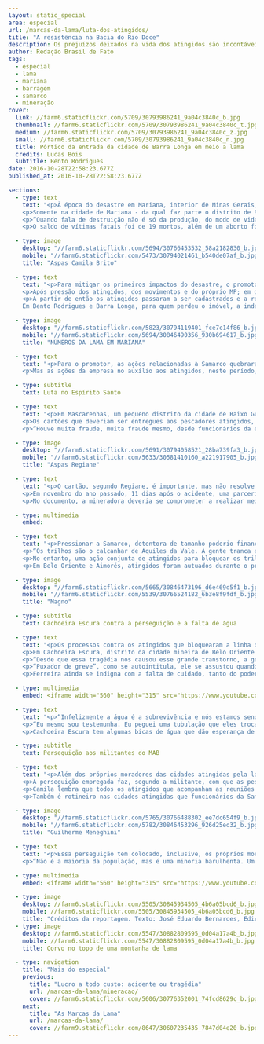 ```yaml
---
layout: static_special
area: especial
url: /marcas-da-lama/luta-dos-atingidos/
title: "A resistência na Bacia do Rio Doce"
description: Os prejuízos deixados na vida dos atingidos são incontáveis e chegaram a todos de maneiras peculiares
author: Redação Brasil de Fato
tags:
  - especial
  - lama
  - mariana
  - barragem
  - samarco
  - mineração
cover:
  link: //farm6.staticflickr.com/5709/30793986241_9a04c3840c_b.jpg
  thumbnail: //farm6.staticflickr.com/5709/30793986241_9a04c3840c_t.jpg
  medium: //farm6.staticflickr.com/5709/30793986241_9a04c3840c_z.jpg
  small: //farm6.staticflickr.com/5709/30793986241_9a04c3840c_n.jpg
  title: Pórtico da entrada da cidade de Barra Longa em meio a lama
  credits: Lucas Bois
  subtitle: Bento Rodrigues
date: 2016-10-28T22:58:23.677Z
published_at: 2016-10-28T22:58:23.677Z

sections:
  - type: text
    text: "<p>À época do desastre em Mariana, interior de Minas Gerais, a Defensoria Pública do estado estimou que mais de 1 milhão de pessoas foram atingidas pela lama, no caminho que ela percorreu entre a barragem de Fundão, operada pela mineradora Samarco (da Vale e da anglo-australiana BHP Billiton) até a cidade de Regência, no Espírito Santo.</p>
    <p>Somente na cidade de Mariana - da qual faz parte o distrito de Bento Rodrigues, que foi inteiramente destruído pelos rejeitos - 1, 5 mil pessoas tiveram prejuízos em suas atividades profissionais ou perderam bens materiais como casas, automóveis, entre outros pertences pessoais.</p>
    <p>“Quando fala de destruição não é só da produção, do modo de vida, mas de um laço das pessoas com o rio, de uma história, da vida das pessoas”, afirma Camila Brito, militante do Movimento dos Atingidos por Barragem (MAB). Ela atua em diversas cidades do Vale do Aço, um conglomerado de municípios que têm como base a exploração de minérios.</p>
    <p>O saldo de vítimas fatais foi de 19 mortos, além de um aborto forçado. Mas os prejuízos deixados na vida dos atingidos são incontáveis e chegaram a todos de maneiras muito peculiares. Agricultores perderam produções e as atividades pecuárias também foram impactadas. O maior problema, no entanto, foi o consumo de água e a pesca: mais de 3 mil pescadores foram atingidos e estão impedidos de praticar a profissão com a contaminação do Rio Doce e seus afluentes.</p>"

  - type: image
    desktop: "//farm6.staticflickr.com/5694/30766453532_58a2182830_b.jpg"
    mobile: "//farm6.staticflickr.com/5473/30794021461_b540de07af_b.jpg"
    title: "Aspas Camila Brito"

  - type: text
    text: "<p>Para mitigar os primeiros impactos do desastre, o promotor Guilherme Meneghini, que representa o Ministério Público de Minas Gerais (MPF-MG) na cidade de Mariana, ingressou, em 8 de novembro, três dias após a tragédia, com uma ação cautelar para bloquear R$ 300 milhões em recursos da Samarco. Embora a companhia tenha alegado não ter dinheiro em caixa, descobriu-se, mais tarde, que grande parte de seu capital estava fora do país.</p>
    <p>Após pressão dos atingidos, dos movimentos e do próprio MP; em dezembro de 2015 o promotor conseguiu impetrar mais uma ação. Essa, por fim, responsabilizou as controladoras e também definiu o bloqueio dos seus bens. A mesma ação estipulou quatro grupos de reparação aos atingidos: o fornecimento de um cartão mensal de auxílio financeiro, uma indenização por bens materiais, a reconstrução das cidades atingidas e uma indenização por danos morais.</p>
    <p>A partir de então os atingidos passaram a ser cadastrados e a receber valores mensais nos cartões fornecidos pela Samarco e, inclusive, segundo Meneghini, algumas ações indenizatórias também foram pagas.
    Em Bento Rodrigues e Barra Longa, para quem perdeu o imóvel, a indenização foi de R$ 20 mil. Para aqueles que perderam parentes na tragédia, o valor chegou a R$ 100 mil. “Esse não é o valor integral, nós ainda vamos calcular uma indenização final, que vai levar em consideração todos os danos que os atingidos tiveram”, explica Meneghini.</p>"

  - type: image
    desktop: "//farm6.staticflickr.com/5823/30794119401_fce7c14f86_b.jpg"
    mobile: "//farm6.staticflickr.com/5694/30846490356_930b694617_b.jpg"
    title: "NÚMEROS DA LAMA EM MARIANA"

  - type: text
    text: "<p>Para o promotor, as ações relacionadas à Samarco quebraram alguns paradigmas no que até então se tinha na luta pela reparação e direitos dos atingidos. \"Um deles é que em outros desastres, grande parte das famílias não recebeu nada. Elas lutam na justiça até hoje, tentando receber alguma coisa. Nós invertemos essa lógica. As famílias já foram parcialmente indenizadas, já recebem o auxílio financeiro, enquanto não vem a reparação final e a reconstrução”, opina o promotor. Isso foi possível, destaca ele, porque os atingidos ingressaram com ações coletivas e não individuais.</p>
    <p>Mas as ações da empresa no auxílio aos atingidos, neste período, ainda rendem bastante desconfiança por parte dos atingidos, uma vez que os efeitos da lama ainda são presentes diariamente na vida de todos eles.</p>"

  - type: subtitle
    text: Luta no Espírito Santo

  - type: text
    text: "<p>Em Mascarenhas, um pequeno distrito da cidade de Baixo Guandu margeado pelo Rio Doce no interior do Espírito Santo, a pesca sempre foi uma das principais atividades. A passagem da lama levou com ela o sustento de muitas famílias.</p>
    <p>Os cartões que deveriam ser entregues aos pescadores atingidos, por conta da cessão da pesca, demoraram a chegar. Quando chegaram, segundo os moradores, foram distribuídos para pessoas que sequer viviam em Mascarenhas. Regiane Soares, moradora da região e integrante do Movimento dos Atingidos por Barragem (MAB), lembra que tudo que se viu a respeito da atuação da empresa na região esse ano foi negligência.</p>
    <p>“Houve muita fraude, muita fraude mesmo, desde funcionários da empresa à pessoas da comunidade que buscaram pessoa no Paraná, na Itália, no sul de Minas, para vir fazer cadastro aqui. E essas pessoas recebem, e a comunidade não”, denuncia. Procurada, a Samarco não respondeu aos questionamentos da reportagem acerca da denúncia.</p>"

  - type: image
    desktop: "//farm6.staticflickr.com/5691/30794058521_28ba739fa3_b.jpg"
    mobile: "//farm6.staticflickr.com/5633/30581410160_a221917905_b.jpg"
    title: "Aspas Regiane"

  - type: text
    text: "<p>O cartão, segundo Regiane, é importante, mas não resolve os problemas da região. “A gente precisa de trabalho, de reconstituição da comunidade, de estudo. Eles não estão nem aí! O negócio é voltar a empresa a funcionar, gerar o lucro estipulado por ela”, lamenta.</p>
    <p>Em novembro do ano passado, 11 dias após o acidente, uma parceria entre os ministérios públicos federal e estadual e o Ministério do Trabalho, todos do Espírito Santo, firmou com a Samarco um Termo de Compromisso Socioambiental (TCSA), que obrigou a empresa a adotar medidas emergenciais em relação à chegada da lama ao estado.</p>
    <p>No documento, a mineradora deveria se comprometer a realizar medidas como a distribuição de água potável, a contratação de laboratórios para coleta e análise da água do Rio Doce e do mar e o custeio de transporte e alimentação a servidores atuantes em ações emergenciais. Quase um ano depois, Regiane revela que os compromissos ficaram só no papel.</p>"

  - type: multimedia
    embed:

  - type: text
    text: "<p>Pressionar a Samarco, detentora de tamanho poderio financeiro, a cumprir os termos acordados com a justiça, sempre foi um grande desafio para os atingidos. Em Mascarenhas, a tática utilizada pelos manifestantes para levar a empresa à mesa de negociação foi bloquear os trilhos que margeiam a cidade e que diariamente carregam os minérios extraídos pela mineradora Vale.</p>
    <p>“Os trilhos são o calcanhar de Aquiles da Vale. A gente tranca e dá um prejuízo calculado em milhões de reais. A partir da primeira manifestação em que trancamos os trilhos é que eles vieram fazer o cadastro das pessoas da comunidade. Até então eles iriam apenas cadastrar pescadores com registro na Capitania dos Portos, que era apenas 22 pessoas aqui dentro”, relembrou.</p>
    <p>No entanto, uma ação conjunta de atingidos para bloquear os trilhos em Mascarenhas, Belo Oriente e Aimorés (as duas últimas localizadas em Minas Gerais), terminou com consequências aos manifestantes. Em Mascarenhas, na tentativa de dispersar e liberar os trilhos, a Polícia Militar apresentou uma liminar vencida em 30 dias e agiu com truculência, distribuindo socos e pontapés contra os moradores. Uma pessoa foi presa, mas teve a detenção revogada pelo delegado, quando foi comprovado que o documento apresentado pela PM estava vencido.</p>
    <p>Em Belo Oriente e Aimorés, atingidos foram autuados durante o protesto, mas não chegaram a ser presos. No último mês de outubro, 13 pessoas que participaram direta ou indiretamente dos protestos foram processados pela Vale. Em contato com a reportagem do Brasil de Fato, a empresa se negou a comentar processos judiciais em andamento.</p>"

  - type: image
    desktop: "//farm6.staticflickr.com/5665/30846473196_d6e469d5f1_b.jpg"
    mobile: "//farm6.staticflickr.com/5539/30766524182_6b3e8f9fdf_b.jpg"
    title: "Magno"

  - type: subtitle
    text: Cachoeira Escura contra a perseguição e a falta de água

  - type: text
    text: "<p>Os processos contra os atingidos que bloquearam a linha do trem causaram intimidação. Alguns se negam a dar entrevistas, outros passaram a ficar mais cuidadosos e até evitam se manifestar de maneira mais contundente contra a empresa.</p>
    <p>Em Cachoeira Escura, distrito da cidade mineira de Belo Oriente onde também aconteceu o bloqueio do trilho, a reivindicação dos atingidos é que a Samarco distribua água às 12 mil famílias, que desde o rompimento da barragem estão com o abastecimento comprometido pela qualidade da água que chega até às casas. A lama que desceu pelo Rio Doce contaminou afluentes, transformou a vida de quem mora por lá e depende do rio para consumo e para sustento, por meio da pesca.</p>
    <p>“Desde que essa tragédia nos causou esse grande transtorno, a gente vem padecendo sempre. A nossa rotina mudou, a nossa rotina não é mais a mesma”, conta Magno Antonio Oliveira, de 52 anos. Ferreira, que vive com sua família no pequeno distrito, é um dos atingidos perseguidos pela mineradora.</p>
    <p>“Puxador de greve”, como se autointitula, ele se assustou quando viu seu nome ligado à justiça. “Por eu morar aqui e ver as pessoas assim, não engajadas o suficiente para correr atrás [dos direitos], eu me juntei às pessoas e fui mobilizar nossa melhoria. Não para trazer danos, não com vandalismo. Como puxador de greve acho que a gente tem o direito de reivindicar porque nós nunca conseguimos nada no país, a não ser através da nossa luta. Nós não conseguimos nada de mão beijada”, destaca.</p>
    <p>Ferreira ainda se indigna com a falta de cuidado, tanto do poder local, que aceita o abastecimento com uma água que afirma estar contaminada, quanto com a empresa que não cumpriu o acordo de fornecer água tratada para os atingidos.</p>"

  - type: multimedia
    embed: <iframe width="560" height="315" src="https://www.youtube.com/embed/zIMADqzY0HA" frameborder="0" allowfullscreen></iframe>

  - type: text
    text: "<p>“Infelizmente a água é a sobrevivência e nós estamos sendo massacrados dessa mesma água. Tanto que as nossas tubulações estão todas contaminadas. É uma coisa que a sociedade tem que ver, porque está embaixo da terra, não dá para a gente ver”, aponta. Curioso, Ferreira aproveitou que a estação de tratamento da região trocava os canos de água, para checar a qualidade do que passava pela tubulação e se assustou.</p>
    <p>“Eu mesmo sou testemunha. Eu peguei uma tubulação que eles trocaram em frente ao [estação de] tratamento de água, e lá estava um resíduo de quase dois centímetros ao redor da tubulação toda e isso vai para dentro das residências\", relata.</p>
    <p>Cachoeira Escura tem algumas bicas de água que dão esperança de água potável aos moradores. Mas, aos poucos, os bens naturais começam a ser capitalizados. Quem mora nas partes altas do distrito, por exemplo, chega a pagar R$ 20 reais para que outros moradores que têm carro possam encher as garrafas e subi-las morro acima.</p>"

  - type: subtitle
    text: Perseguição aos militantes do MAB

  - type: text
    text: "<p>Além dos próprios moradores das cidades atingidas pela lama, militantes do Movimento dos Atingidos por Barragem (MAB) também são constantemente perseguidos pela Samarco. Alguns deles, como a coordenadora Camila Brito, estão entre os 13 processados pela Vale, uma das detentoras da mineradora.</p>
    <p>A perseguição empregada faz, segundo a militante, com que as pessoas achem que não vai ter jeito de garantir seus diretos, que elas se sintam pequenas por terem sido humilhadas e serem pobres. \"É difícil que as pessoas acreditem que a luta vai realmente fazer a diferença”, lamenta.</p>
    <p>Camila lembra que todos os atingidos que acompanham as reuniões do MAB para articular as lutas pelos direitos também são ameaçados. “As pessoas falam: ‘eu vou denunciar vocês, vocês estão participando da reunião do MAB, vou denunciar para a empresa, vão tirar seu cartão se você participar. Todas ideias estão sendo colocadas na população”, explica.</p>
    <p>Também é rotineiro nas cidades atingidas que funcionários da Samarco visitem os atingidos. No momento de fazer o cadastro, segundo a militante, a pergunta sobre a participação do morador nas reuniões do movimento é corriqueira. “Isso só tem um motivo que é essa perseguição e a negação do direito de participação no movimento social”, diz Camila Brito.</p>"

  - type: image
    desktop: "//farm6.staticflickr.com/5765/30766488302_ee7dc654f9_b.jpg"
    mobile: "//farm6.staticflickr.com/5782/30846453296_926d25ed32_b.jpg"
    title: "Guilherme Meneghini"

  - type: text
    text: "<p>Essa perseguição tem colocado, inclusive, os próprios moradores das cidades atingidas em conflito. Como a pressão da empresa para evitar a organização só tem aumentado, é comum que alguns se voltem contra o movimento e contra pessoas de referências em cada cidade.</p>
    <p>“Não é a maioria da população, mas é uma minoria barulhenta. Um cidadão publicou uma nota no jornal, chamando os atingidos de aproveitadores. Nós entramos com um processo contra esse cidadão e ele fez uma retratação pública dizendo que se arrependia do que tinha dito e pedia desculpas a toda a comunidade atingida de Mariana”, lembra o promotor Guilherme Meneghini.</p>"

  - type: multimedia
    embed: <iframe width="560" height="315" src="https://www.youtube.com/embed/PdBXpL5uNF4" frameborder="0" allowfullscreen></iframe>

  - type: image
    desktop: //farm6.staticflickr.com/5505/30845934505_4b6a05bcd6_b.jpg
    mobile: //farm6.staticflickr.com/5505/30845934505_4b6a05bcd6_b.jpg
    title: "Créditos da reportagem. Texto: José Eduardo Bernardes, Edição: Simone Freire, Vídeo e Foto: José Eduardo Bernardes e Guilherme Weimann, Arte: Wilcker Morais"
  - type: image
    desktop: //farm6.staticflickr.com/5547/30882809595_0d04a17a4b_b.jpg
    mobile: //farm6.staticflickr.com/5547/30882809595_0d04a17a4b_b.jpg
    title: Corvo no topo de uma montanha de lama

  - type: navigation
    title: "Mais do especial"
    previous:
      title: "Lucro a todo custo: acidente ou tragédia"
      url: /marcas-da-lama/mineracao/
      cover: //farm6.staticflickr.com/5606/30776352001_74fcd8629c_b.jpg
    next:
      title: "As Marcas da Lama"
      url: /marcas-da-lama/
      cover: //farm9.staticflickr.com/8647/30607235435_7847d04e20_b.jpg
---
```

